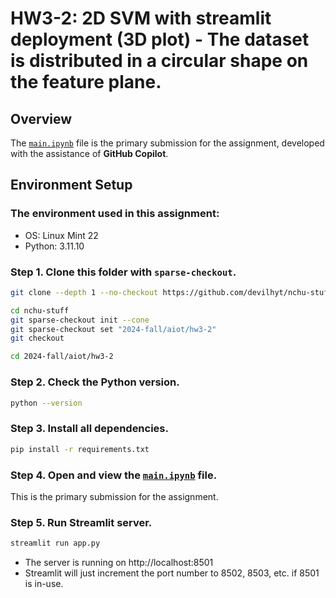 # HW3-2: 2D SVM with streamlit deployment (3D plot) - The dataset is distributed in a circular shape on the feature plane.

<!-- ![LR VS SVM](image/lr-vs-svm.png) -->

## Overview


The [`main.ipynb`](main.ipynb) file is the primary submission for the assignment, developed with the assistance of **GitHub Copilot**.


## Environment Setup

### The environment used in this assignment:
  - OS: Linux Mint 22
  - Python: 3.11.10

### Step 1. Clone this folder with `sparse-checkout`.
  ```bash
  git clone --depth 1 --no-checkout https://github.com/devilhyt/nchu-stuff.git

  cd nchu-stuff
  git sparse-checkout init --cone
  git sparse-checkout set "2024-fall/aiot/hw3-2"
  git checkout
  
  cd 2024-fall/aiot/hw3-2
  ```

### Step 2. Check the Python version.
  ```bash
  python --version
  ```
### Step 3. Install all dependencies.
  ```bash
  pip install -r requirements.txt
  ```
### Step 4. Open and view the [`main.ipynb`](main.ipynb) file.
  This is the primary submission for the assignment.

### Step 5. Run Streamlit server.
  ```bash
  streamlit run app.py
  ```
  - The server is running on http://localhost:8501
  - Streamlit will just increment the port number to 8502, 8503, etc. if 8501 is in-use.
